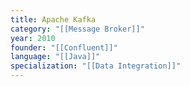 ```yaml
---
title: Apache Kafka
category: "[[Message Broker]]"
year: 2010
founder: "[[Confluent]]"
language: "[[Java]]"
specialization: "[[Data Integration]]"
---
```

